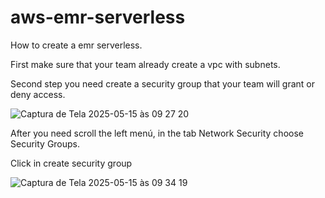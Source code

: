 # aws-emr-serverless
How to create a emr serverless.

First make sure that your team already create a vpc with subnets.

Second step you need create a security group that your team will grant or deny access.

![Captura de Tela 2025-05-15 às 09 27 20](https://github.com/user-attachments/assets/9e70be99-5c1d-4582-a201-7f537816a9ea)

After you need scroll the left menú, in the tab Network Security choose Security Groups.

Click in create security group

![Captura de Tela 2025-05-15 às 09 34 19](https://github.com/user-attachments/assets/487629db-0e2c-4612-aa8d-670f6631eb26)








